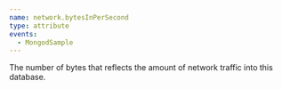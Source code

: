 ```yaml
---
name: network.bytesInPerSecond
type: attribute
events:
  - MongodSample
---
```


The number of bytes that reflects the amount of network traffic into this database.